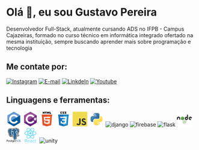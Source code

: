 # Olá 👋, eu sou Gustavo Pereira
Desenvolvedor Full-Stack, atualmente cursando ADS no IFPB - Campus Cajazeiras, formado no curso técnico em informática integrado ofertado na mesma instituição, sempre buscando aprender mais sobre programação e tecnologia

## Me contate por:

[![Instagram](https://img.shields.io/badge/-Instagram-db0bb9?style=for-the-badge&logo=instagram&logoColor=white)](https://instagram.com/gustavopereira2077)
[![E-mail](https://img.shields.io/badge/-Gmail-c72926?style=for-the-badge&logo=gmail&logoColor=white)](gustavopmarcena@outlook.com)
[![LinkdeIn](https://img.shields.io/badge/-LinkedIn-%230077B5?style=for-the-badge&logo=linkedin&logoColor=white)](https://linkedin.com/in/gustavo-pereira-aa4ab0275)
[![Youtube](https://img.shields.io/badge/YouTube-FF0000?style=for-the-badge&logo=youtube&logoColor=white)](https://www.youtube.com/@gwsta1796/featured)

## Linguagens e ferramentas:
<p align="left"> 
    <img src="https://raw.githubusercontent.com/devicons/devicon/master/icons/c/c-original.svg" alt="c" width="40" height="40"/>
    <img src="https://raw.githubusercontent.com/devicons/devicon/master/icons/csharp/csharp-original.svg" alt="csharp" width="40" height="40"/>
    <img src="https://raw.githubusercontent.com/devicons/devicon/master/icons/html5/html5-original-wordmark.svg" alt="html5" width="40" height="40"/>
    <img src="https://raw.githubusercontent.com/devicons/devicon/master/icons/css3/css3-original-wordmark.svg" alt="css3" width="40" height="40"/>
    <img src="https://raw.githubusercontent.com/devicons/devicon/master/icons/javascript/javascript-original.svg" alt="javascript" width="40" height="40"/>
    <img src="https://raw.githubusercontent.com/devicons/devicon/master/icons/python/python-original.svg" alt="python" width="40" height="40"/>
    <img src="https://cdn.worldvectorlogo.com/logos/django.svg" alt="django" width="40" height="40"/>
    <img src="https://www.vectorlogo.zone/logos/firebase/firebase-icon.svg" alt="firebase" width="40" height="40"/>
    <img src="https://www.vectorlogo.zone/logos/pocoo_flask/pocoo_flask-icon.svg" alt="flask" width="40" height="40"/>  
    <img src="https://raw.githubusercontent.com/devicons/devicon/master/icons/nodejs/nodejs-original-wordmark.svg" alt="nodejs" width="40" height="40"/>
    <img src="https://raw.githubusercontent.com/devicons/devicon/master/icons/postgresql/postgresql-original-wordmark.svg" alt="postgresql" width="40" height="40"/>   
    <img src="https://raw.githubusercontent.com/devicons/devicon/master/icons/react/react-original-wordmark.svg" alt="react" width="40" height="40"/>
    <img src="https://www.vectorlogo.zone/logos/unity3d/unity3d-icon.svg" alt="unity" width="40" height="40"/>

</p>


